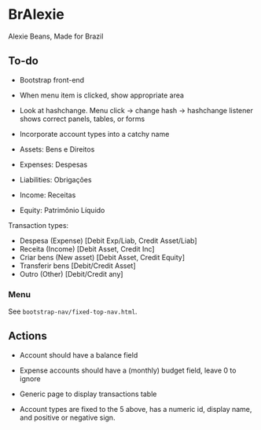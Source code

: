 # BrAlexie

Alexie Beans, Made for Brazil

## To-do

* Bootstrap front-end

* When menu item is clicked, show appropriate area

* Look at hashchange. Menu click -> change hash -> hashchange listener shows correct panels, tables, or forms

* Incorporate account types into a catchy name

* Assets: Bens e Direitos
* Expenses: Despesas
* Liabilities: Obrigações
* Income: Receitas
* Equity: Patrimônio Líquido

Transaction types:

* Despesa (Expense) [Debit Exp/Liab, Credit Asset/Liab]
* Receita (Income)  [Debit Asset,    Credit Inc]
* Criar bens (New asset) [Debit Asset, Credit Equity]
* Transferir bens   [Debit/Credit Asset]
* Outro (Other)     [Debit/Credit any]

### Menu

See `bootstrap-nav/fixed-top-nav.html`.


## Actions

* Account should have a balance field

* Expense accounts should have a (monthly) budget field, leave 0 to ignore

* Generic page to display transactions table

* Account types are fixed to the 5 above, has a numeric id, display name, and positive or negative sign.
